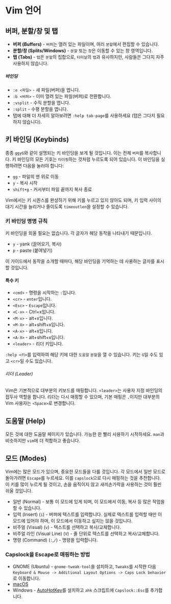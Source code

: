 # Vim 언어

## 버퍼, 분할/창 및 탭
* **버퍼 (Buffers)** - `버퍼`는 열려 있는 파일이며, 여러 `분할`에서 편집할 수 있습니다.
* **분할/창 (Splits/Windows)** - `분할` 또는 `창`은 이동할 수 있는 창 영역입니다.
* **탭 (Tabs)** - `탭`은 `분할`의 집합으로, `터미널`의 `탭`과 유사하지만, 사람들은 그다지 자주 사용하지 않습니다.

##### 바인딩
* `:e <파일>` - 새 파일(버퍼)을 엽니다.
* `:b <버퍼>` - 이미 열려 있는 파일(버퍼)로 전환합니다.
* `:vsplit` - 수직 분할을 엽니다.
* `:split` - 수평 분할을 엽니다.
* 탭에 대해 더 자세히 알아보려면 `:help tab-page`를 사용하세요 (탭은 그다지 필요하지 않습니다).

## 키 바인딩 (Keybinds)
종종 `ggyG`와 같이 설명되는 키 바인딩을 보게 될 것입니다. 이는 전체 `버퍼`를 복사합니다.
키 바인딩의 모든 기호는 `타이핑`하는 것처럼 누르도록 되어 있습니다.
이 바인딩을 실행하려면 다음을 눌러야 합니다:
* `gg` - 파일의 맨 위로 이동
* `y` - 복사 시작
* `shift+g` - 커서부터 파일 끝까지 복사 종료

Vim에서는 키 시퀀스를 완성하기 위해 키를 누르고 있지 않아도 되며, 키 입력 사이의 대기 시간을 늘리거나 줄이도록 `timeoutlen`을 설정할 수 있습니다.

### 키 바인딩 명명 규칙
키 바인딩을 외울 필요는 없습니다. 각 글자가 해당 동작을 나타내기 때문입니다.
* `y` - yank (끌어오기, 복사)
* `p` - paste (붙여넣기)

이 가이드에서 동작을 소개할 때마다, 해당 바인딩을 기억하는 데 사용하는 글자를 표시할 것입니다.

#### 특수 키
* `<cmd>` - 명령을 시작하는 `:`입니다.
* `<cr>` - `enter`입니다.
* `<Esc>` - `Escape`입니다.
* `<C-x>` - Ctrl+x입니다.
* `<M-x>` - alt+x입니다.
* `<M-X>` - alt+shift+x입니다.
* `<A-x>` - alt+x입니다.
* `<A-X>` - alt+shift+x입니다.
* `<leader>` - 리더 키입니다.

`:help <키>`를 입력하여 해당 키에 대한 `도움말` `분할`을 열 수 있습니다. 키는 `G`일 수도 있고 `<cr>`일 수도 있습니다.

###### 리더 (Leader)
Vim은 기본적으로 대부분의 키보드를 매핑합니다. `<leader>`는 사용자 지정 바인딩의 접두사 역할을 합니다.
리더는 다시 매핑할 수 있으며, 기본 매핑은 `,`이지만 대부분의 Vim 사용자는 `<Space>`로 변경합니다.

## 도움말 (Help)
모든 것에 대한 도움말 페이지가 있습니다. 가능한 한 빨리 사용하기 시작하세요. `man`과 비슷하지만 `vim`에 더 적합하고 좋습니다.

## 모드 (Modes)
Vim에는 많은 모드가 있으며, 중요한 모드들을 다룰 것입니다.
각 모드에서 일반 모드로 돌아가려면 `Escape`를 누르세요. 이를 `capslock`으로 다시 매핑하는 것을 추천합니다. 이 키를 많이 누르게 될 것이고, 손을 움직이지 않고 새끼손가락을 사용하는 것이 훨씬 쉬울 것입니다.

* 일반 (Normal) - 보통 이 모드에 있게 되며, 이 모드에서 이동, 복사 등 많은 작업을 할 수 있습니다.
* 입력 (Insert) (`i`) - 버퍼에 텍스트를 입력합니다. 실제로 텍스트를 입력할 때만 이 모드에 있어야 하며, 이 모드에서 이동하고 싶지는 않을 것입니다.
* 비주얼 (Visual) (`v`) - 텍스트를 선택하고 복사/교체합니다.
* 비주얼 라인 (Visual Line) (`V`) - 줄 단위로 텍스트를 선택하고 복사/교체합니다.
* 명령 (Command) (`:`,`/`) - 명령을 입력합니다.

### Capslock을 Escape로 매핑하는 방법
* GNOME (Ubuntu) - `gnome-tweak-tool`을 설치하고, `Tweaks`를 시작한 다음 `Keyboard & Mouse -> Additional Layout Options -> Caps Lock behavior`로 이동합니다.
* [macOS](https://vim.fandom.com/wiki/Map_caps_lock_to_escape_in_macOS)
* Windows - [AutoHotKey](https://www.autohotkey.com/)를 설치하고 `ahk` 스크립트에 `Capslock::Esc`를 추가합니다.
